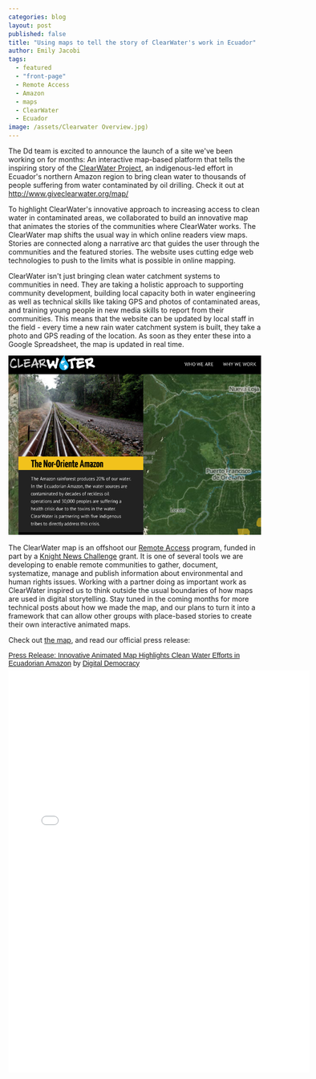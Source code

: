 ```yaml
---
categories: blog
layout: post
published: false
title: "Using maps to tell the story of ClearWater's work in Ecuador"
author: Emily Jacobi
tags: 
  - featured
  - "front-page"
  - Remote Access
  - Amazon
  - maps
  - ClearWater
  - Ecuador
image: /assets/Clearwater Overview.jpg)
---
```


The Dd team is excited to announce the launch of a site we've been working on for months: An interactive map-based platform that tells the inspiring story of the [ClearWater Project](http://www.giveclearwater.org), an indigenous-led effort in Ecuador's northern Amazon region to bring clean water to thousands of people suffering from water contaminated by oil drilling. Check it out at http://www.giveclearwater.org/map/

To highlight ClearWater's innovative approach to increasing access to clean water in contaminated areas, we collaborated to build an innovative map that animates the stories of the communities where ClearWater works. The ClearWater map shifts the usual way in which online readers view maps. Stories are connected along a narrative arc that guides the user through the communities and the featured stories. The website uses cutting edge web technologies to push to the limits what is possible in online mapping.

ClearWater isn't just bringing clean water catchment systems to communities in need. They are taking a holistic approach to supporting community development, building local capacity both in water engineering as well as technical skills like taking GPS and photos of contaminated areas, and training young people in new media skills to report from their communities. This means that the website can be updated by local staff in the field - every time a new rain water catchment system is built, they take a photo and GPS reading of the location. As soon as they enter these into a Google Spreadsheet, the map is updated in real time.

![clearwatermapimage.png](/assets/clearwatermapimage.png)

The ClearWater map is an offshoot our [Remote Access](http://www.digital-democracy.org/ourwork/ra/) program, funded in part by a [Knight News Challenge](https://www.newschallenge.org/) grant. It is one of several tools we are developing to enable remote communities to gather, document, systematize, manage and publish information about environmental and human rights issues. Working with a partner doing as important work as ClearWater inspired us to think outside the usual boundaries of how maps are used in digital storytelling. Stay tuned in the coming months for more technical posts about how we made the map, and our plans to turn it into a framework that can allow other groups with place-based stories to create their own interactive animated maps.

Check out [the map](http://www.giveclearwater.org/map/), and read our official press release:
<p  style=" margin: 12px auto 6px auto; font-family: Helvetica,Arial,Sans-serif; font-style: normal; font-variant: normal; font-weight: normal; font-size: 14px; line-height: normal; font-size-adjust: none; font-stretch: normal; -x-system-font: none; display: block;">   <a title="View Press Release: Innovative Animated Map Highlights Clean Water Efforts in Ecuadorian Amazon on Scribd" href="http://www.scribd.com/doc/214662339/Press-Release-Innovative-Animated-Map-Highlights-Clean-Water-Efforts-in-Ecuadorian-Amazon"  style="text-decoration: underline;" >Press Release: Innovative Animated Map Highlights Clean Water Efforts in Ecuadorian Amazon</a> by <a title="View Digital Democracy's profile on Scribd" href="http://www.scribd.com/digidem"  style="text-decoration: underline;" >Digital Democracy</a></p><iframe class="scribd_iframe_embed" src="//www.scribd.com/embeds/214662339/content?start_page=1&view_mode=scroll&access_key=key-2esduq9omiaujzzcym5c&show_recommendations=true" data-auto-height="false" data-aspect-ratio="0.772922022279349" scrolling="no" id="doc_78161" width="600" height="800" frameborder="0"></iframe>